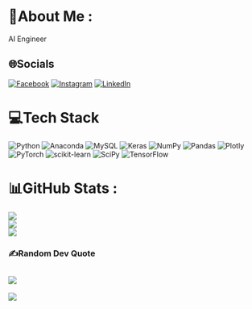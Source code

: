 # 💫About Me :
AI Engineer

## 🌐Socials
[![Facebook](https://img.shields.io/badge/Facebook-%231877F2.svg?logo=Facebook&logoColor=white)](https://facebook.com/minhtien.2405) [![Instagram](https://img.shields.io/badge/Instagram-%23E4405F.svg?logo=Instagram&logoColor=white)](https://instagram.com/crist_0011) [![LinkedIn](https://img.shields.io/badge/LinkedIn-%230077B5.svg?logo=linkedin&logoColor=white)](https://linkedin.com/in/minhtien.2405) 

# 💻Tech Stack
![Python](https://img.shields.io/badge/python-3670A0?style=for-the-badge&logo=python&logoColor=ffdd54) ![Anaconda](https://img.shields.io/badge/Anaconda-%2344A833.svg?style=for-the-badge&logo=anaconda&logoColor=white) ![MySQL](https://img.shields.io/badge/mysql-%2300f.svg?style=for-the-badge&logo=mysql&logoColor=white) ![Keras](https://img.shields.io/badge/Keras-%23D00000.svg?style=for-the-badge&logo=Keras&logoColor=white) ![NumPy](https://img.shields.io/badge/numpy-%23013243.svg?style=for-the-badge&logo=numpy&logoColor=white) ![Pandas](https://img.shields.io/badge/pandas-%23150458.svg?style=for-the-badge&logo=pandas&logoColor=white) ![Plotly](https://img.shields.io/badge/Plotly-%233F4F75.svg?style=for-the-badge&logo=plotly&logoColor=white) ![PyTorch](https://img.shields.io/badge/PyTorch-%23EE4C2C.svg?style=for-the-badge&logo=PyTorch&logoColor=white) ![scikit-learn](https://img.shields.io/badge/scikit--learn-%23F7931E.svg?style=for-the-badge&logo=scikit-learn&logoColor=white) ![SciPy](https://img.shields.io/badge/SciPy-%230C55A5.svg?style=for-the-badge&logo=scipy&logoColor=%white) ![TensorFlow](https://img.shields.io/badge/TensorFlow-%23FF6F00.svg?style=for-the-badge&logo=TensorFlow&logoColor=white)
# 📊GitHub Stats :
![](https://github-readme-stats.vercel.app/api?username=minhtien2405&theme=radical&hide_border=false&include_all_commits=false&count_private=false)<br/>
![](https://github-readme-streak-stats.herokuapp.com/?user=minhtien2405&theme=radical&hide_border=false)<br/>
![](https://github-readme-stats.vercel.app/api/top-langs/?username=minhtien2405&theme=radical&hide_border=false&include_all_commits=false&count_private=false&layout=compact)

### ✍️Random Dev Quote
![](https://quotes-github-readme.vercel.app/api?type=horizontal&theme=dark)
---
[![](https://visitcount.itsvg.in/api?id=minhtien2405&icon=0&color=0)](https://visitcount.itsvg.in)

  <!-- Proudly created with GPRM ( https://gprm.itsvg.in ) -->
  
